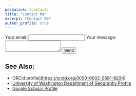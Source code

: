 ```yaml
---
permalink: /contact/
title: "Contact Me"
excerpt: "Contact Me"
author_profile: true
---
```

<!-- modify this form HTML and place wherever you want your form -->
<form
  action="https://formspree.io/f/xqkrjjeb"
  method="POST"
>
  <label>
    Your email:
    <input type="email" name="email">
  </label>
  <label>
    Your message:
    <textarea name="message"></textarea>
  </label>
  <!-- your other form fields go here -->
  <button type="submit">Send</button>
</form>

## See Also:
* ORCid profile](https://orcid.org/0000-0002-0681-8204)
* [University of Washington Department of Geography Profile](https://geography.washington.edu/people/theodore-davenport)
* [Google Scholar Profile](https://scholar.google.com/citations?user=wlBQ19AAAAAJ&hl=en)